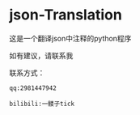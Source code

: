 # json-Translation

这是一个翻译json中注释的python程序

如有建议，请联系我

联系方式：

    qq:2981447942

    bilibili:一髅子tick
